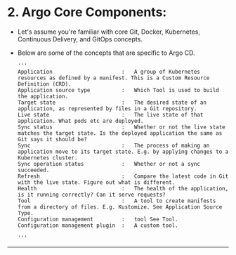 # 2. Argo Core Components:

+ Let's assume you're familiar with core Git, Docker, Kubernetes, Continuous Delivery, and GitOps concepts. 
+ Below are some of the concepts that are specific to Argo CD.

  
      '''
      Application                      :   A group of Kubernetes resources as defined by a manifest. This is a Custom Resource Definition (CRD).
      Application source type          :   Which Tool is used to build the application.
      Target state                     :   The desired state of an application, as represented by files in a Git repository.
      Live state                       :   The live state of that application. What pods etc are deployed.
      Sync status                      :   Whether or not the live state matches the target state. Is the deployed application the same as Git says it should be?
      Sync                             :   The process of making an application move to its target state. E.g. by applying changes to a Kubernetes cluster.
      Sync operation status            :   Whether or not a sync succeeded.
      Refresh                          :   Compare the latest code in Git with the live state. Figure out what is different.
      Health                           :   The health of the application, is it running correctly? Can it serve requests?
      Tool                             :   A tool to create manifests from a directory of files. E.g. Kustomize. See Application Source Type.
      Configuration management         :   tool See Tool.
      Configuration management plugin  :   A custom tool.
	  
	  '''
	  
____________________________________________________________________________________________________________________________________________________________________________________________
